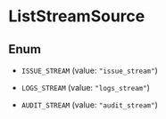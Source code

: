 

# ListStreamSource

## Enum


* `ISSUE_STREAM` (value: `"issue_stream"`)

* `LOGS_STREAM` (value: `"logs_stream"`)

* `AUDIT_STREAM` (value: `"audit_stream"`)



